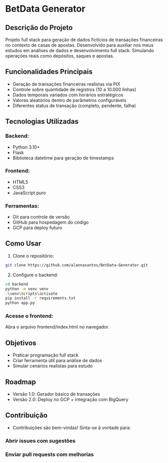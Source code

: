 # BetData Generator

## Descrição do Projeto
Projeto full stack para geração de dados fictícios de transações financeiras no contexto de casas de apostas. Desenvolvido para auxiliar nos meus estudos em análises de dados e desenvolvimento full stack. Simulando operações reais como depósitos, saques e apostas.

## Funcionalidades Principais
- Geração de transações financeiras realistas via PIX
- Controle sobre quantidade de registros (10 a 10.000 linhas)
- Dados temporais variados com horários estratégicos
- Valores aleatórios dentro de parâmetros configuráveis
- Diferentes status de transação (completo, pendente, falha)

## Tecnologias Utilizadas
### Backend:
- Python 3.10+
- Flask
- Biblioteca datetime para geração de timestamps

### Frontend:
- HTML5
- CSS3
- JavaScript puro

### Ferramentas:
- Git para controle de versão
- GitHub para hospedagem do código
- GCP para deploy futuro

## Como Usar
1. Clone o repositório:
```bash
git clone https://github.com/alannasantos/BetData-Generator.git
```
2. Configure o backend:
```bash
cd backend
python -m venv venv
.\venv\Scripts\activate
pip install -r requirements.txt
python app.py
```

### Acesse o frontend:
Abra o arquivo frontend/index.html no navegador.

## Objetivos
- Praticar programação full stack
- Criar ferramenta útil para análise de dados
- Simular cenários realistas para estudo

## Roadmap
- Versão 1.0: Gerador básico de transações
- Versão 2.0: Deploy no GCP + integração com BigQuery

## Contribuição
- Contribuições são bem-vindas! Sinta-se à vontade para:

### Abrir issues com sugestões

### Enviar pull requests com melhorias

